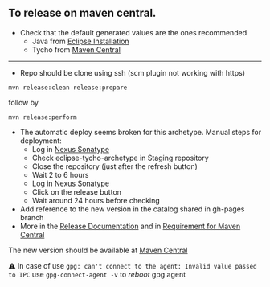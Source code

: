 To release on maven central.
----------------------------

- Check that the default generated values are the ones recommended
  - Java from [Eclipse Installation](https://wiki.eclipse.org/Eclipse/Installation)
  - Tycho from [Maven Central](https://mvnrepository.com/artifact/org.eclipse.tycho/tycho-core)

----------------------------
- Repo should be clone using ssh (scm plugin not working with https)
```  
mvn release:clean release:prepare 
```  
follow by
```  
mvn release:perform
```  

 - The automatic deploy seems broken for this archetype. Manual steps for deployment:
   - Log in [Nexus Sonatype](https://oss.sonatype.org/) 
   - Check eclipse-tycho-archetype in Staging repository
   - Close the repository (just after the refresh button)
   - Wait 2 to 6 hours
   - Log in [Nexus Sonatype](https://oss.sonatype.org/)    
   - Click on the release button   
   - Wait around 24 hours before checking
  - Add reference to the new version in the catalog shared in gh-pages branch 
  - More in the [Release Documentation](http://central.sonatype.org/pages/releasing-the-deployment.html) and in [Requirement for Maven Central](http://central.sonatype.org/pages/requirements.html)
 
The new version should be available at [Maven Central](https://search.maven.org/#search%7Cga%7C1%7Ca%3A%22eclipse-tycho-archetype%22)

⚠️ In case of use ``` gpg: can't connect to the agent: Invalid value passed to IPC ``` use ```gpg-connect-agent -v``` to _reboot_ gpg agent
